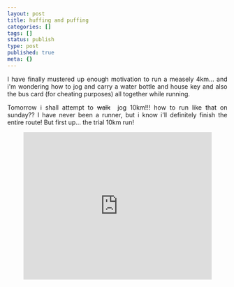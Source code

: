```yaml
---
layout: post
title: huffing and puffing
categories: []
tags: []
status: publish
type: post
published: true
meta: {}
---
```

<p align="justify">I have finally mustered up enough motivation to run a measely 4km... and i'm wondering how to jog and carry a water bottle and house key and also the bus card (for cheating purposes) all together while running.</p>
<p align="justify">Tomorrow i shall attempt to <strike>walk</strike>  jog 10km!!! how to run like that on sunday?? I have never been a runner, but i know i'll definitely finish the entire route! But first up... the trial 10km run!</p>
<p align="center"><iframe height="350" scrolling="no" width="425" frameBorder="0" src="http://maps.google.com/maps?q=http:%2F%2Fbbs.keyhole.com%2Fubb%2Fdownload.php%3FNumber%3D1060965&amp;t=k&amp;om=1&amp;ie=UTF8&amp;ll=1.374091,103.840537&amp;spn=0.02683,0.025247&amp;output=embed&amp;s=AARTsJqqvXnNUQOStEpNAfKB__6zH7rU_w" marginHeight="0" marginWidth="0" style="width: 431px; height: 338px"></iframe></p>
